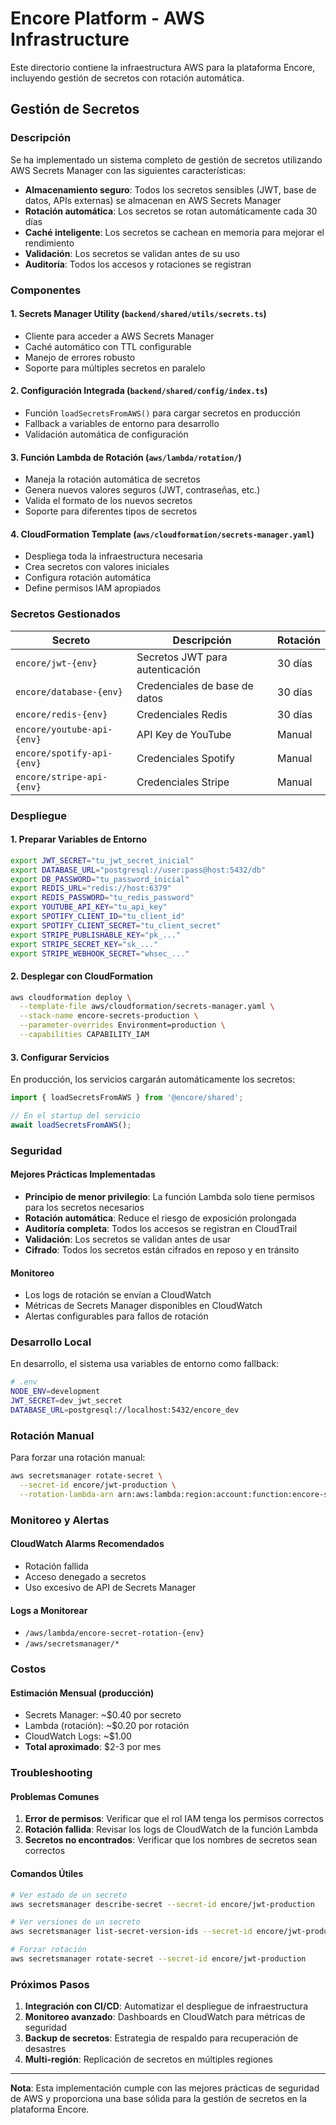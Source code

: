 # Encore Platform - AWS Infrastructure

Este directorio contiene la infraestructura AWS para la plataforma Encore, incluyendo gestión de secretos con rotación automática.

## Gestión de Secretos

### Descripción
Se ha implementado un sistema completo de gestión de secretos utilizando AWS Secrets Manager con las siguientes características:

- **Almacenamiento seguro**: Todos los secretos sensibles (JWT, base de datos, APIs externas) se almacenan en AWS Secrets Manager
- **Rotación automática**: Los secretos se rotan automáticamente cada 30 días
- **Caché inteligente**: Los secretos se cachean en memoria para mejorar el rendimiento
- **Validación**: Los secretos se validan antes de su uso
- **Auditoría**: Todos los accesos y rotaciones se registran

### Componentes

#### 1. Secrets Manager Utility (`backend/shared/utils/secrets.ts`)
- Cliente para acceder a AWS Secrets Manager
- Caché automático con TTL configurable
- Manejo de errores robusto
- Soporte para múltiples secretos en paralelo

#### 2. Configuración Integrada (`backend/shared/config/index.ts`)
- Función `loadSecretsFromAWS()` para cargar secretos en producción
- Fallback a variables de entorno para desarrollo
- Validación automática de configuración

#### 3. Función Lambda de Rotación (`aws/lambda/rotation/`)
- Maneja la rotación automática de secretos
- Genera nuevos valores seguros (JWT, contraseñas, etc.)
- Valida el formato de los nuevos secretos
- Soporte para diferentes tipos de secretos

#### 4. CloudFormation Template (`aws/cloudformation/secrets-manager.yaml`)
- Despliega toda la infraestructura necesaria
- Crea secretos con valores iniciales
- Configura rotación automática
- Define permisos IAM apropiados

### Secretos Gestionados

| Secreto | Descripción | Rotación |
|---------|-------------|----------|
| `encore/jwt-{env}` | Secretos JWT para autenticación | 30 días |
| `encore/database-{env}` | Credenciales de base de datos | 30 días |
| `encore/redis-{env}` | Credenciales Redis | 30 días |
| `encore/youtube-api-{env}` | API Key de YouTube | Manual |
| `encore/spotify-api-{env}` | Credenciales Spotify | Manual |
| `encore/stripe-api-{env}` | Credenciales Stripe | Manual |

### Despliegue

#### 1. Preparar Variables de Entorno
```bash
export JWT_SECRET="tu_jwt_secret_inicial"
export DATABASE_URL="postgresql://user:pass@host:5432/db"
export DB_PASSWORD="tu_password_inicial"
export REDIS_URL="redis://host:6379"
export REDIS_PASSWORD="tu_redis_password"
export YOUTUBE_API_KEY="tu_api_key"
export SPOTIFY_CLIENT_ID="tu_client_id"
export SPOTIFY_CLIENT_SECRET="tu_client_secret"
export STRIPE_PUBLISHABLE_KEY="pk_..."
export STRIPE_SECRET_KEY="sk_..."
export STRIPE_WEBHOOK_SECRET="whsec_..."
```

#### 2. Desplegar con CloudFormation
```bash
aws cloudformation deploy \
  --template-file aws/cloudformation/secrets-manager.yaml \
  --stack-name encore-secrets-production \
  --parameter-overrides Environment=production \
  --capabilities CAPABILITY_IAM
```

#### 3. Configurar Servicios
En producción, los servicios cargarán automáticamente los secretos:

```typescript
import { loadSecretsFromAWS } from '@encore/shared';

// En el startup del servicio
await loadSecretsFromAWS();
```

### Seguridad

#### Mejores Prácticas Implementadas
- **Principio de menor privilegio**: La función Lambda solo tiene permisos para los secretos necesarios
- **Rotación automática**: Reduce el riesgo de exposición prolongada
- **Auditoría completa**: Todos los accesos se registran en CloudTrail
- **Validación**: Los secretos se validan antes de usar
- **Cifrado**: Todos los secretos están cifrados en reposo y en tránsito

#### Monitoreo
- Los logs de rotación se envían a CloudWatch
- Métricas de Secrets Manager disponibles en CloudWatch
- Alertas configurables para fallos de rotación

### Desarrollo Local

En desarrollo, el sistema usa variables de entorno como fallback:

```bash
# .env
NODE_ENV=development
JWT_SECRET=dev_jwt_secret
DATABASE_URL=postgresql://localhost:5432/encore_dev
```

### Rotación Manual

Para forzar una rotación manual:

```bash
aws secretsmanager rotate-secret \
  --secret-id encore/jwt-production \
  --rotation-lambda-arn arn:aws:lambda:region:account:function:encore-secret-rotation-production
```

### Monitoreo y Alertas

#### CloudWatch Alarms Recomendados
- Rotación fallida
- Acceso denegado a secretos
- Uso excesivo de API de Secrets Manager

#### Logs a Monitorear
- `/aws/lambda/encore-secret-rotation-{env}`
- `/aws/secretsmanager/*`

### Costos

#### Estimación Mensual (producción)
- Secrets Manager: ~$0.40 por secreto
- Lambda (rotación): ~$0.20 por rotación
- CloudWatch Logs: ~$1.00
- **Total aproximado**: $2-3 por mes

### Troubleshooting

#### Problemas Comunes
1. **Error de permisos**: Verificar que el rol IAM tenga los permisos correctos
2. **Rotación fallida**: Revisar los logs de CloudWatch de la función Lambda
3. **Secretos no encontrados**: Verificar que los nombres de secretos sean correctos

#### Comandos Útiles
```bash
# Ver estado de un secreto
aws secretsmanager describe-secret --secret-id encore/jwt-production

# Ver versiones de un secreto
aws secretsmanager list-secret-version-ids --secret-id encore/jwt-production

# Forzar rotación
aws secretsmanager rotate-secret --secret-id encore/jwt-production
```

### Próximos Pasos

1. **Integración con CI/CD**: Automatizar el despliegue de infraestructura
2. **Monitoreo avanzado**: Dashboards en CloudWatch para métricas de seguridad
3. **Backup de secretos**: Estrategia de respaldo para recuperación de desastres
4. **Multi-región**: Replicación de secretos en múltiples regiones

---

**Nota**: Esta implementación cumple con las mejores prácticas de seguridad de AWS y proporciona una base sólida para la gestión de secretos en la plataforma Encore.